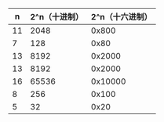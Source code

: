 | n | 2^n（十进制） | 2^n（十六进制） |
| ------ | ------ | ------ |
| 11 | 2048 | 0x800 |
| 7 | 128 | 0x80 |
| 13 | 8192 | 0x2000 |
| 13 | 8192 | 0x2000 |
| 16 | 65536 | 0x10000 |
| 8 | 256 | 0x100 |
| 5 | 32 | 0x20 |
